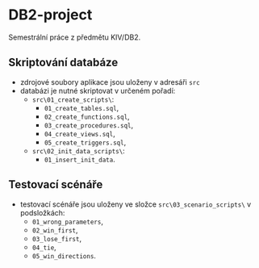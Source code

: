 # DB2-project
Semestrální práce z předmětu KIV/DB2.

## Skriptování databáze
- zdrojové soubory aplikace jsou uloženy v adresáři `src`
- databázi je nutné skriptovat v určeném pořadí:
	- `src\01_create_scripts\`:
		- `01_create_tables.sql`,
		- `02_create_functions.sql`,
		- `03_create_procedures.sql`,
		- `04_create_views.sql`,
		- `05_create_triggers.sql`,
	- `src\02_init_data_scripts\`:
		- `01_insert_init_data`.

## Testovací scénáře
- testovací scénáře jsou uloženy ve složce `src\03_scenario_scripts\` v podsložkách:
	- `01_wrong_parameters`,
	- `02_win_first`,
	- `03_lose_first`,
	- `04_tie`,
	- `05_win_directions`.

